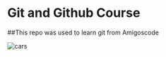 # Git and Github Course

##This repo was used to learn git from Amigoscode

![cars](https://user-images.githubusercontent.com/90165183/135783488-bb37069d-3479-4f17-8957-2a20400adb53.jpg)
